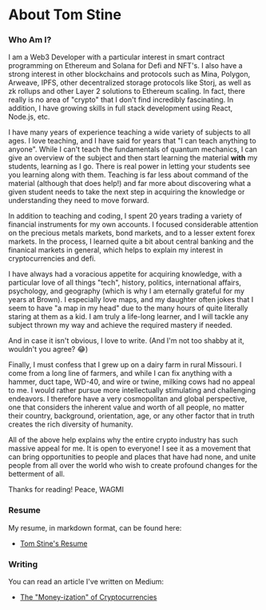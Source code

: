 # About Tom Stine

### Who Am I?

I am a Web3 Developer with a particular interest in smart contract programming on Ethereum and Solana for Defi and NFT's. I also have a strong interest in other blockchains and protocols such as Mina, Polygon, Arweave, IPFS, other decentralized storage protocols like Storj, as well as zk rollups and other Layer 2 solutions to Ethereum scaling. In fact, there really is no area of "crypto" that I don't find incredibly fascinating. In addition, I have growing skills in full stack development using React, Node.js, etc. 

I have many years of experience teaching a wide variety of subjects to all ages. I love teaching, and I have said for years that "I can teach anything to anyone". While I can't teach the fundamentals of quantum mechanics, I can give an overview of the subject and then start learning the material **with** my students, learning as I go. There is real power in letting your students see you learning along with them. Teaching is far less about command of the material (although that does help!) and far more about discovering what a given student needs to take the next step in acquiring the knowledge or understanding they need to move forward.

In addition to teaching and coding, I spent 20 years trading a variety of financial instruments for my own accounts. I focused considerable attention on the precious metals markets, bond markets, and to a lesser extent forex markets. In the process, I learned quite a bit about central banking and the finanical markets in general, which helps to explain my interest in cryptocurrencies and defi.

I have always had a voracious appetite for acquiring knowledge, with a particular love of all things "tech", history, politics, international affairs, psychology, and geography (which is why I am eternally grateful for my years at Brown). I especially love maps, and my daughter often jokes that I seem to have "a map in my head" due to the many hours of quite literally staring at them as a kid. I am truly a life-long learner, and I will tackle any subject thrown my way and achieve the required mastery if needed.

And in case it isn't obvious, I love to write. (And I'm not too shabby at it, wouldn't you agree? 😂)

Finally, I must confess that I grew up on a dairy farm in rural Missouri. I come from a long line of farmers, and while I can fix anything with a hammer, duct tape, WD-40, and wire or twine, milking cows had no appeal to me. I would rather pursue more intellectually stimulating and challenging endeavors. I therefore have a very cosmopolitan and global perspective, one that considers the inherent value and worth of all people, no matter their country, background, orientation, age, or any other factor that in truth creates the rich diversity of humanity. 

All of the above help explains why the entire crypto industry has such massive appeal for me. It is open to everyone! I see it as a movement that can bring opportunities to people and places that have had none, and unite people from all over the world who wish to create profound changes for the betterment of all. 

Thanks for reading! Peace, WAGMI 

### Resume

My resume, in markdown format, can be found here:
- [Tom Stine's Resume](https://github.com/13zebras/about-tom/blob/main/tom-stine-resume.md)

### Writing

You can read an article I've written on Medium:
- [The "Money-ization" of Cryptocurrencies](https://13zebras.medium.com/the-money-ization-of-cryptocurrencies-7293f2914455)